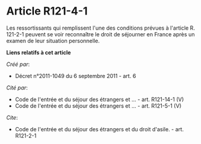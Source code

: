 # Article R121-4-1

Les ressortissants qui remplissent l'une des conditions prévues à l'article R. 121-2-1 peuvent se voir reconnaître le droit
de séjourner en France après un examen de leur situation personnelle.

**Liens relatifs à cet article**

_Créé par_:

  - Décret n°2011-1049 du 6 septembre 2011 - art. 6

_Cité par_:

  - Code de l'entrée et du séjour des étrangers et ... - art. R121-14-1 (V)
  - Code de l'entrée et du séjour des étrangers et ... - art. R121-5-1 (V)

_Cite_:

  - Code de l'entrée et du séjour des étrangers et du droit d'asile. - art. R121-2-1
